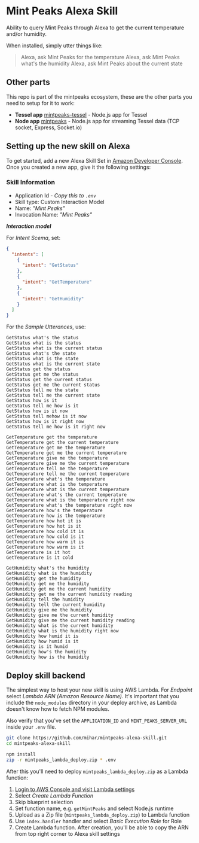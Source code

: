 # Mint Peaks Alexa Skill

Ability to query Mint Peaks through Alexa to get the current temperature and/or humidity.

When installed, simply utter things like:

> Alexa, ask Mint Peaks for the temperature
> Alexa, ask Mint Peaks what's the humidity
> Alexa, ask Mint Peaks about the current state

## Other parts

This repo is part of the mintpeaks ecosystem, these are the other parts you need to setup for it to work:

- **Tessel app** [mintpeaks-tessel](https://github.com/mihar/mintpeaks-tessel) - Node.js app for Tessel
- **Node app** [mintpeaks](https://github.com/mihar/mintpeaks) - Node.js app for streaming Tessel data (TCP socket, Express, Socket.io)

## Setting up the new skill on Alexa

To get started, add a new Alexa Skill Set in [Amazon Developer Console](https://developer.amazon.com/edw/home.html#/). Once you created a new app, give it the following settings:

### Skill Information

- Application Id - _Copy this to `.env`_
- Skill type: Custom Interaction Model
- Name: _"Mint Peaks"_
- Invocation Name: _"Mint Peaks"_

_**Interaction model**_

For _Intent Scema_, set:

```json
{
  "intents": [
    {
      "intent": "GetStatus"
    },
    {
      "intent": "GetTemperature"
    },
    {
      "intent": "GetHumidity"
    }
  ]
}
```

For the _Sample Utterances_, use:

```
GetStatus what's the status
GetStatus what is the status
GetStatus what is the current status
GetStatus what's the state
GetStatus what is the state
GetStatus what is the current state
GetStatus get the status
GetStatus get me the status
GetStatus get the current status
GetStatus get me the current status
GetStatus tell me the state
GetStatus tell me the current state
GetStatus how is it
GetStatus tell me how is it
GetStatus how is it now
GetStatus tell mehow is it now
GetStatus how is it right now
GetStatus tell me how is it right now

GetTemperature get the temperature
GetTemperature get the current temperature
GetTemperature get me the temperature
GetTemperature get me the current temperature
GetTemperature give me the temperature
GetTemperature give me the current temperature
GetTemperature tell me the temperature
GetTemperature tell me the current temperature
GetTemperature what's the temperature
GetTemperature what is the temperature
GetTemperature what is the current temperature
GetTemperature what's the current temperature
GetTemperature what is the temperature right now
GetTemperature what's the temperature right now
GetTemperature how's the temperature
GetTemperature how is the temperature
GetTemperature how hot it is
GetTemperature how hot is it
GetTemperature how cold it is
GetTemperature how cold is it
GetTemperature how warm it is
GetTemperature how warm is it
GetTemperature is it hot
GetTemperature is it cold

GetHumidity what's the humidity
GetHumidity what is the humidity
GetHumidity get the humidity
GetHumidity get me the humidity
GetHumidity get me the current humidity
GetHumidity get me the current humidity reading
GetHumidity tell the humidity
GetHumidity tell the current humidity
GetHumidity give me the humidity
GetHumidity give me the current humidity
GetHumidity give me the current humidity reading
GetHumidity what is the current humidity
GetHumidity what is the humidity right now
GetHumidity how humid it is
GetHumidity how humid is it
GetHumidity is it humid
GetHumidity how's the humidity
GetHumidity how is the humidity
```

## Deploy skill backend

The simplest way to host your new skill is using AWS Lambda. For _Endpoint_ select _Lambda ARN (Amazon Resource Name)_. It's important that you include the `node_modules` directory in your deploy archive, as Lambda doesn't know how to fetch NPM modules.

Also verify that you've set the `APPLICATION_ID` and `MINT_PEAKS_SERVER_URL` inside your `.env` file.

```bash
git clone https://github.com/mihar/mintpeaks-alexa-skill.git
cd mintpeaks-alexa-skill

npm install
zip -r mintpeaks_lambda_deploy.zip * .env
```

After this you'll need to deploy `mintpeaks_lambda_deploy.zip` as a Lambda function:

1. [Login to AWS Console and visit Lambda settings](https://console.aws.amazon.com/lambda/home?region=us-east-1#)
1. Select _Create Lambda Function_
1. Skip blueprint selection
2. Set function name, e.g. `getMintPeaks` and select Node.js runtime
3. Upload as a Zip file (`mintpeaks_lambda_deploy.zip`) to Lambda function
4. Use `index.handler` handler and select _Basic Execution Role_ for Role
5. Create Lambda function. After creation, you'll be able to copy the ARN from top right corner to Alexa skill settings
